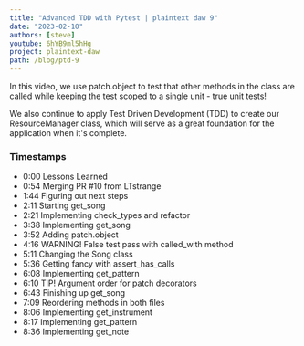 ```yaml
---
title: "Advanced TDD with Pytest | plaintext daw 9"
date: "2023-02-10"
authors: [steve]
youtube: 6hYB9ml5hHg
project: plaintext-daw
path: /blog/ptd-9
---
```


<YouTubePlayer youtubeLink={frontmatter.youtube} />

In this video, we use patch.object to test that other methods in the class are called while keeping the test scoped to a single unit - true unit tests!

We also continue to apply Test Driven Development (TDD) to create our ResourceManager class, which will serve as a great foundation for the application when it's complete.

<!-- truncate -->

### Timestamps

- 0:00 Lessons Learned
- 0:54 Merging PR  #10 from LTstrange
- 1:44 Figuring out next steps
- 2:11 Starting get_song
- 2:21 Implementing check_types and refactor
- 3:38 Implementing get_song
- 3:52 Adding patch.object
- 4:16 WARNING! False test pass with called_with method
- 5:11 Changing the Song class
- 5:36 Getting fancy with assert_has_calls
- 6:08 Implementing get_pattern
- 6:10 TIP! Argument order for patch decorators
- 6:43 Finishing up get_song
- 7:09 Reordering methods in both files
- 8:06 Implementing get_instrument
- 8:17 Implementing get_pattern
- 8:36 Implementing get_note
